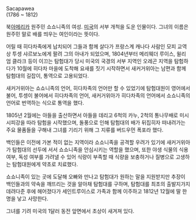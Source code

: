 Sacapawea  
(1786 ~ 1812)

북[아메리카](%EC%95%84%EB%A9%94%EB%A6%AC%EC%B9%B4.md) 원주민 쇼쇼니족의 여성.
[미국](%EB%AF%B8%EA%B5%AD.md)의 서부 개척을 도운 인물이다. 그녀의 이름은 원주민 말로 배를 띄우는 여인이라는
뜻이다.

어릴 때 히다차족에게 납치되어 그들과 함께 살다가 프랑스계 캐나다 사람인 모피 교역상 투셍 샤르보노에게 팔려 그의 아내가 되었으며,
1804년부터 메리웨더 루이스, 윌리엄 클라크 등이 이끄는 탐험대가 당시 미국의 국경의 서부 지역인 오레곤 지역을 탐험하다가 10월에 히다차
마을에 도착해 요새를 짓기 시작하면서 새커거위아는 남편과 함께 탐험대의 길잡이, 통역으로 고용되었다.

새커거위아는 쇼쇼니족의 언어, 히다차족의 언어만 할 수 있었기에 탐험대원이 영어에서 불어, 투셍이 불어에서 히다차족의 언어, 새커거위아가
히다차족의 언어에서 쇼쇼니족의 언어로 번역하는 식으로 통역을 했다.

1805년 2월에는 아들을 출산하면서 아들을 데리고 6척의 카누, 2척의 통나무배로 미시시피강을 따라 탐험을 시작했으며, 돌풍으로 인해
탐험대의 배가 뒤집히자 떠내려가는 주요 물품들을 구해내 그녀를 기리기 위해 그 지류를 버드우먼 폭포라 했다.

백인들은 이전에 가본 적이 없는 지역이라 쇼쇼니족을 공격할 우려가 있기에 새커거위아가 탐험대의 선두에 서서 쇼쇼니족을 안심시키는 역할을
했으며, 또한 야생 식물의 식용 여부, 독성 여부를 가려낼 수 있어 식량이 부족할 때 식량을 보충하거나 질병으로 고생하는 탐험대원에게 약초로
치료했다.

쇼쇼니족이 있는 곳에 도달해 오빠와 만나고 탐험대가 원하는 말을 지원받지만 추장이 백인들과의 약속을 깨뜨리는 것을 알아채 탐험대를 구하며,
탐험대를 최초의 출발지가지 데려다준 후에 헤어졌다가 세인트루이스로 가족과 함께 이주하고 1812년 12월에 딸 한 명을 낳고 사망한다.

그녀를 기려 미국의 1달러 동전 앞면에서 초상이 새겨져 있다.

